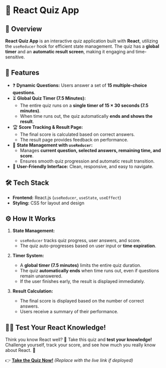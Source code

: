 # 🧠 React Quiz App

## 📌 Overview
**React Quiz App** is an interactive quiz application built with **React**, utilizing the `useReducer` hook for efficient state management. The quiz has a **global timer** and an **automatic result screen**, making it engaging and time-sensitive.

## 🚀 Features
- ❓ **Dynamic Questions:** Users answer a set of **15 multiple-choice questions**.
- ⏳ **Global Quiz Timer (7.5 Minutes):**  
  - The entire quiz runs on a **single timer of 15 × 30 seconds (7.5 minutes)**.  
  - When time runs out, the quiz automatically **ends and shows the result**.  
- 🏆 **Score Tracking & Result Page:**  
  - The final score is calculated based on correct answers.  
  - The result page provides feedback on performance.  
- 🔄 **State Management with `useReducer`:**  
  - Manages **current question, selected answers, remaining time, and score**.  
  - Ensures smooth quiz progression and automatic result transition.  
- 🎨 **User-Friendly Interface:** Clean, responsive, and easy to navigate.

## 🛠️ Tech Stack
- **Frontend:** React.js (`useReducer`, `useState`, `useEffect`)
- **Styling:** CSS for layout and design

## ⚙️ How It Works
1. **State Management:**  
   - `useReducer` tracks quiz progress, user answers, and score.  
   - The quiz auto-progresses based on user input or **time expiration**.  

2. **Timer System:**  
   - A **global timer (7.5 minutes)** limits the entire quiz duration.  
   - The quiz **automatically ends** when time runs out, even if questions remain unanswered.  
   - If the user finishes early, the result is displayed immediately.  

3. **Result Calculation:**  
   - The final score is displayed based on the number of correct answers.  
   - Users receive a summary of their performance.

## 🧑‍💻 Test Your React Knowledge!
Think you know React well? 🤔 Take this quiz and **test your knowledge!**  
Challenge yourself, track your score, and see how much you really know about React. 🚀  

👉 [**Take the Quiz Now!**](#) *(Replace with the live link if deployed)*
